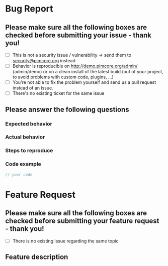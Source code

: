 
# Bug Report
## Please make sure all the following boxes are checked before submitting your issue - thank you!
- [ ] This is not a security issue / vulnerability -> send them to security@pimcore.org instead
- [ ] Behavior is reproducible on http://demo.pimcore.org/admin/ (admin/demo) 
or on a clean install of the latest build (out of your project, to avoid problems with custom code, plugins, ...) 
- [ ] You're not able to fix the problem yourself and send us a pull request instead of an issue. 
- [ ] There's no existing ticket for the same issue

## Please answer the following questions 
  
### Expected behavior 
  
### Actual behavior  
  
### Steps to reproduce  
  
### Code example 
```php
// your code
```


# Feature Request 
## Please make sure all the following boxes are checked before submitting your feature request - thank you!
- [ ] There is no existing issue regarding the same topic

## Feature description 
  
  

